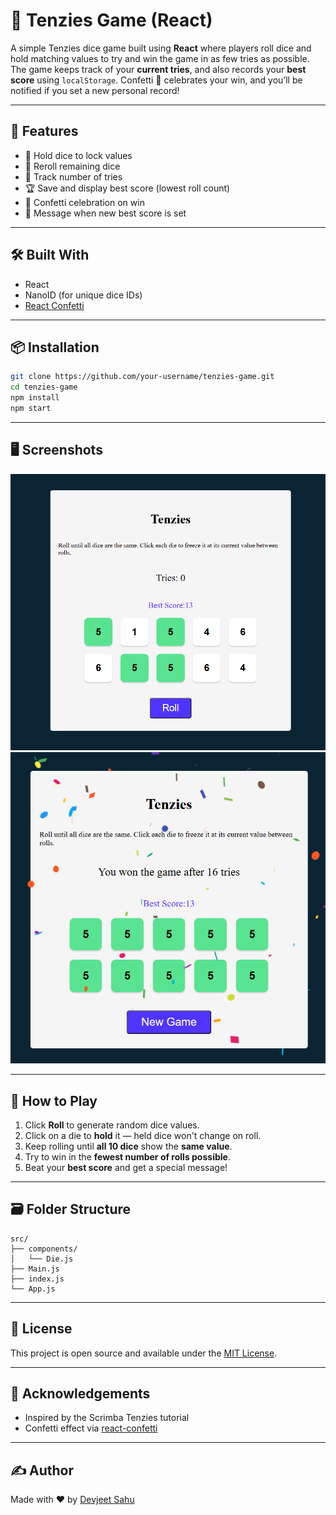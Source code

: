# 🎲 Tenzies Game (React)

A simple Tenzies dice game built using **React** where players roll dice and hold matching values to try and win the game in as few tries as possible. The game keeps track of your **current tries**, and also records your **best score** using `localStorage`. Confetti 🎉 celebrates your win, and you’ll be notified if you set a new personal record!

---

## 🚀 Features

- 🎯 Hold dice to lock values
- 🎲 Reroll remaining dice
- 🧠 Track number of tries
- 🏆 Save and display best score (lowest roll count)
- 🎉 Confetti celebration on win
- 💬 Message when new best score is set

---

## 🛠️ Built With

- React
- NanoID (for unique dice IDs)
- [React Confetti](https://www.npmjs.com/package/react-confetti)

---

## 📦 Installation

```bash
git clone https://github.com/your-username/tenzies-game.git
cd tenzies-game
npm install
npm start
```

---

## 🖥️ Screenshots

![Tenzies Screenshot](./public/1.png)
![Game Won Screenshot](./public/2.png)

---

## 🧩 How to Play

1. Click **Roll** to generate random dice values.
2. Click on a die to **hold** it — held dice won't change on roll.
3. Keep rolling until **all 10 dice** show the **same value**.
4. Try to win in the **fewest number of rolls possible**.
5. Beat your **best score** and get a special message!

---

## 🗃️ Folder Structure

```
src/
├── components/
│   └── Die.js
├── Main.js
├── index.js
└── App.js
```

---

## 📜 License

This project is open source and available under the [MIT License](LICENSE).

---

## 🙌 Acknowledgements

- Inspired by the Scrimba Tenzies tutorial
- Confetti effect via [react-confetti](https://www.npmjs.com/package/react-confetti)

---

## ✍️ Author

Made with ❤️ by [Devjeet Sahu](https://github.com/DevjeetSahu)
